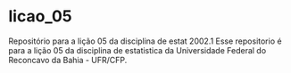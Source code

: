 # licao_05
Repositório para a lição 05 da disciplina de estat 2002.1
Esse repositorio é para a lição 05 da disciplina de estatistica da Universidade Federal do Reconcavo da Bahia - UFR/CFP.
